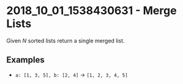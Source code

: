 # 2018_10_01_1538430631 - Merge Lists
Given _N_ sorted lists return a single merged list.

## Examples
- `a: [1, 3, 5], b: [2, 4]` -> `[1, 2, 3, 4, 5]`
